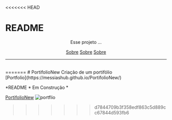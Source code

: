 <<<<<<< HEAD
# README

<p align="center">Esse projeto ...</p>

<p align="center">
 <a href="#sobre">Sobre</a>
 <a href="#Tecnologias">Sobre</a>
 <a href="#autor">Sobre</a>
</p>

---
<br>
=======
# PortifolioNew
Criação de um portifólio <br>
[Portfolio](https://messiashub.github.io/PortifolioNew/)

<p>*README * Em Construção * </p>

<a href="https://messiashub.github.io/PortifolioNew/" target="_blank" rel="noopener noreferrer">PortifolioNew</a>
![portflio](https://user-images.githubusercontent.com/71287461/133514475-34b19ff0-4159-4a72-9b18-3e1168e22a6b.png)



>>>>>>> d7844709b3f358edf863c5d889cc67844d593fb6
